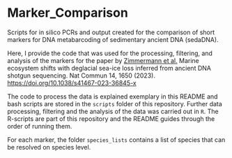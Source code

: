 # Marker_Comparison

Scripts for in silico PCRs and output created for the comparison of short markers for DNA metabarcoding of sedimentary ancient DNA (sedaDNA).

Here, I provide the code that was used for the processing, filtering, and analysis of the markers for the paper by [Zimmermann et al.](https://www.nature.com/articles/s41467-023-36845-x) Marine ecosystem shifts with deglacial sea-ice loss inferred from ancient DNA shotgun sequencing. Nat Commun 14, 1650 (2023). https://doi.org/10.1038/s41467-023-36845-x

The code to process the data is explained exemplary in this README and bash scripts are stored in the `scripts` folder of this repository. Further data processing, filtering and the analysis of the data was carried out in `R`. The R-scripts are part of this repository and the README guides through the order of running them.

For each marker, the folder `species_lists` contains a list of species that can be resolved on species level. 
